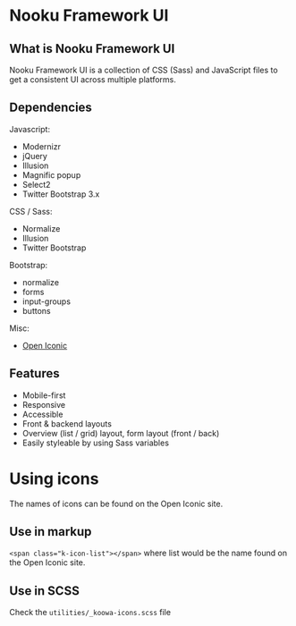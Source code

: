 Nooku Framework UI
==================

What is Nooku Framework UI
--------------------------

Nooku Framework UI is a collection of CSS (Sass) and JavaScript files to get a consistent UI across multiple platforms.

Dependencies
------------

Javascript:

* Modernizr
* jQuery
* Illusion
* Magnific popup
* Select2
* Twitter Bootstrap 3.x

CSS / Sass:

* Normalize
* Illusion
* Twitter Bootstrap

Bootstrap:

* normalize
* forms
* input-groups
* buttons

Misc:

* [Open Iconic](https://useiconic.com/open)

Features
--------

* Mobile-first
* Responsive
* Accessible
* Front & backend layouts
* Overview (list / grid) layout, form layout (front / back)
* Easily styleable by using Sass variables

Using icons
===========

The names of icons can be found on the Open Iconic site.

Use in markup
-------------

`<span class="k-icon-list"></span>` where list would be the name found on the Open Iconic site.

Use in SCSS
-----------

Check the `utilities/_koowa-icons.scss` file